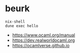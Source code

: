 # beurk

```
nix-shell
dune exec hello
```

- <https://www.ocaml.org/manual>
- <https://dev.realworldocaml.org>
- <https://ocamlverse.github.io>

